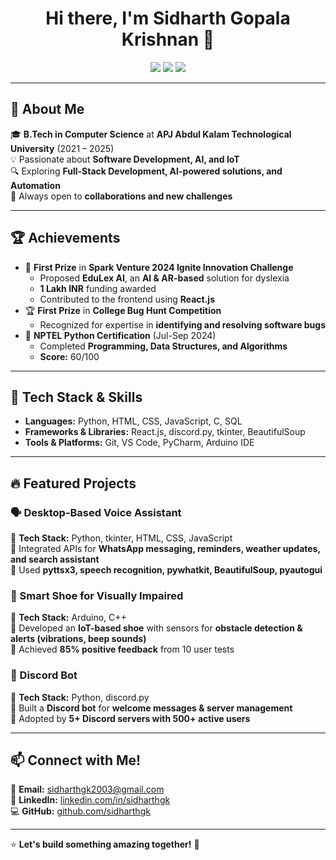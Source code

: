 <h1 align="center">Hi there, I'm Sidharth Gopala Krishnan 👋</h1>

<p align="center">
  <a href="mailto:sidharthgk2003@gmail.com"><img src="https://img.shields.io/badge/Email-sidharthgk2003%40gmail.com-red?style=flat-square&logo=gmail"></a>
  <a href="https://www.linkedin.com/in/sidharthgk/"><img src="https://img.shields.io/badge/LinkedIn-SidharthGopalaKrishnan-blue?style=flat-square&logo=linkedin"></a>
  <a href="https://github.com/sidharthgk"><img src="https://img.shields.io/badge/GitHub-sidharthgk-lightgrey?style=flat-square&logo=github"></a>
</p>

---

## 🚀 About Me
🎓 **B.Tech in Computer Science** at **APJ Abdul Kalam Technological University** (2021 – 2025)  
💡 Passionate about **Software Development, AI, and IoT**  
🔍 Exploring **Full-Stack Development, AI-powered solutions, and Automation**  
💬 Always open to **collaborations and new challenges**  

---

## 🏆 Achievements
- 🥇 **First Prize** in **Spark Venture 2024 Ignite Innovation Challenge**  
  - Proposed **EduLex AI**, an **AI & AR-based** solution for dyslexia  
  - **1 Lakh INR** funding awarded  
  - Contributed to the frontend using **React.js**
- 🏆 **First Prize** in **College Bug Hunt Competition**  
  - Recognized for expertise in **identifying and resolving software bugs**
- 📜 **NPTEL Python Certification** (Jul-Sep 2024)  
  - Completed **Programming, Data Structures, and Algorithms**  
  - **Score:** 60/100

---

## 🔧 Tech Stack & Skills
- **Languages:** Python, HTML, CSS, JavaScript, C, SQL  
- **Frameworks & Libraries:** React.js, discord.py, tkinter, BeautifulSoup  
- **Tools & Platforms:** Git, VS Code, PyCharm, Arduino IDE  

---

## 🔥 Featured Projects
### 🗣 Desktop-Based Voice Assistant
🔹 **Tech Stack:** Python, tkinter, HTML, CSS, JavaScript  
🔹 Integrated APIs for **WhatsApp messaging, reminders, weather updates, and search assistant**  
🔹 Used **pyttsx3, speech recognition, pywhatkit, BeautifulSoup, pyautogui**  

### 👟 Smart Shoe for Visually Impaired
🔹 **Tech Stack:** Arduino, C++  
🔹 Developed an **IoT-based shoe** with sensors for **obstacle detection & alerts (vibrations, beep sounds)**  
🔹 Achieved **85% positive feedback** from 10 user tests  

### 🤖 Discord Bot
🔹 **Tech Stack:** Python, discord.py  
🔹 Built a **Discord bot** for **welcome messages & server management**  
🔹 Adopted by **5+ Discord servers with 500+ active users**  

---

## 📫 Connect with Me!
📩 **Email:** [sidharthgk2003@gmail.com](mailto:sidharthgk2003@gmail.com)  
💼 **LinkedIn:** [linkedin.com/in/sidharthgk](https://www.linkedin.com/in/sidharthgk/)  
💻 **GitHub:** [github.com/sidharthgk](https://github.com/sidharthgk)  

---

⭐ **Let's build something amazing together!** 🚀
